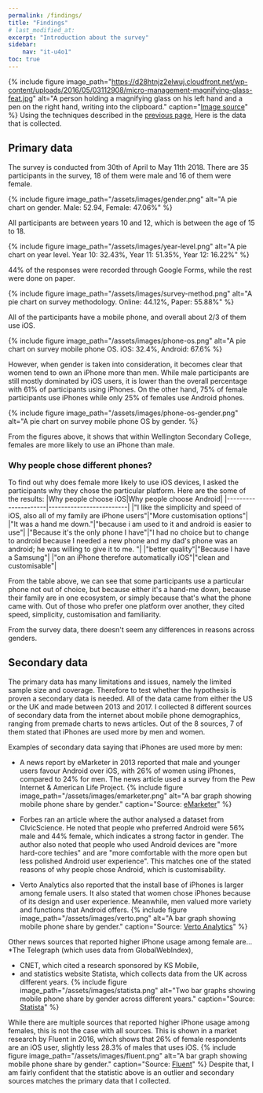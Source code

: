 ```yaml
---
permalink: /findings/
title: "Findings"
# last_modified_at: 
excerpt: "Introduction about the survey"
sidebar:
    nav: "it-u4o1"
toc: true
---
```

{% include figure image_path="https://d28htnjz2elwuj.cloudfront.net/wp-content/uploads/2016/05/03112908/micro-management-magnifying-glass-feat.jpg" alt="A person holding a magnifying glass on his left hand and a pen on the right hand, writing into the clipboard." caption="[Image source](https://www.thefire.org/unm-findings-letter-the-growing-micromanagement-of-title-ix-compliance/)" %} 
Using the techniques described in the [previous page](/mobile-phones-and-gender/intro/), Here is the data that is collected. 
## Primary data
The survey is conducted from 30th of April to May 11th 2018. There are 35 participants in the survey, 18 of them were male and 16 of them were female.

{% include figure image_path="/assets/images/gender.png" alt="A pie chart on gender. Male: 52.94, Female: 47.06%" %} 

All participants are between years 10 and 12, which is between the age of 15 to 18.

{% include figure image_path="/assets/images/year-level.png" alt="A pie chart on year level. Year 10: 32.43%, Year 11: 51.35%, Year 12: 16.22%" %} 

44% of the responses were recorded through Google Forms, while the rest were done on paper. 

{% include figure image_path="/assets/images/survey-method.png" alt="A pie chart on survey methodology. Online: 44.12%, Paper: 55.88%" %} 

All of the participants have a mobile phone, and overall about 2/3 of them use iOS. 

{% include figure image_path="/assets/images/phone-os.png" alt="A pie chart on survey mobile phone OS. iOS: 32.4%, Android: 67.6% %}

However, when gender is taken into consideration, it becomes clear that women tend to own an iPhone more than men. While male participants are still mostly dominated by iOS users, it is lower than the overall percentage with 61% of participants using iPhones. On the other hand, 75% of female participants use iPhones while only 25% of females use Android phones. 

{% include figure image_path="/assets/images/phone-os-gender.png" alt="A pie chart on survey mobile phone OS by gender. %}

From the figures above, it shows that within Wellington Secondary College, females are more likely to use an iPhone than male. 

### Why people chose different phones?
To find out why does female more likely to use iOS devices, I asked the participants why they chose the particular platform. Here are the some of the results:
|Why people choose iOS|Why people choose Android|
|---------------------|-------------------------|
|"I like the simplicity and speed of iOS, also all of my family are iPhone users"|"More customisation options"|
|"It was a hand me down."|"because i am used to it and android is easier to use"|
|"Because it's the only phone I have"|"I had no choice but to change to android because I needed a new phone and my dad's phone was an android; he was willing to give it to me. "|
|"better quality"|"Because I have a Samsung"|
|"on an iPhone therefore automatically iOS"|"clean and customisable"|

<!-- The video below shows why people chose one smartphone platform over another.  -->
<!-- TODO: video -->

From the table <!-- and video --> above, we can see that some participants use a particular phone not out of choice, but because either it's a hand-me down, because their family are in one ecosystem, or simply because that's what the phone came with. Out of those who prefer one platform over another, they cited speed, simplicity, customisation and familiarity. 

From the survey data, there doesn't seem any differences in reasons across genders. 

## Secondary data
The primary data has many limitations and issues, namely the limited sample size and coverage. Therefore to test whether the hypothesis is proven a secondary data is needed. All of the data came from either the US or the UK and made between 2013 and 2017. I collected 8 different sources of secondary data from the internet about mobile phone demographics, ranging from premade charts to news articles. Out of the 8 sources, 7 of them stated that iPhones are used more by men and women. 

Examples of secondary data saying that iPhones are used more by men:
* A news report by eMarketer in 2013 reported that male and younger users favour Android over iOS, with 26% of women using iPhones, compared to 24% for men. The news article used a survey from the Pew Internet & American Life Project.
{% include figure image_path="/assets/images/emarketer.png" alt="A bar graph showing mobile phone share by gender." caption="Source: [eMarketer](https://www.emarketer.com/Article/US-Smartphone-OS-Race-Still-Close-Men-Younger-Users-Favor-Android/1009961)" %} 

* Forbes ran an article where the author analysed a dataset from CIvicScience. He noted that people who preferred Android were 56% male and 44% female, which indicates a strong factor in gender. The author also noted that people who used Android devices are "more hard-core techies" and are "more comfortable with the more open but less polished Android user experience". This matches one of the stated reasons of why people chose Android, which is customisability.

* Verto Analytics also reported that the install base of iPhones is larger among female users. It also stated that women chose iPhones because of its design and user experience. Meanwhile, men valued more variety and functions that Android offers. 
{% include figure image_path="/assets/images/verto.png" alt="A bar graph showing mobile phone share by gender." caption="Source: [Verto Analytics](https://www.vertoanalytics.com/apple-iphone-ownership-driven-female-high-income-users/)" %} 

Other news sources that reported higher iPhone usage among female are...
*The Telegraph (which uses data from  GlobalWebIndex),
* CNET, which cited a research sponsored by KS Mobile,
* and statistics website Statista, which collects data from the UK across different years. 
{% include figure image_path="/assets/images/statista.png" alt="Two bar graphs showing mobile phone share by gender across different years." caption="Source: [Statista](https://www.statista.com/statistics/513995/smartphone-user-gender-distribution-by-os/)" %} 

While there are multiple sources that reported higher iPhone usage among females, this is not the case with all sources. This is shown in a market research by Fluent in 2016, which shows that 26% of female respondents are an iOS user, slightly less 28.3% of males that uses iOS. 
{% include figure image_path="/assets/images/fluent.png" alt="A bar graph showing mobile phone share by gender." caption="Source: [Fluent](http://www.fluentco.com/wp-content/uploads/2016/01/Fluent2_DevicesandDemographics_2016.pdf)" %} 
Despite that, I am fairly confident that the statistic above is an outlier and secondary sources matches the primary data that I collected. 
